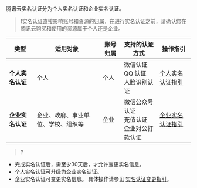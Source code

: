 腾讯云实名认证分为个人实名认证和企业实名认证。

>!实名认证直接影响账号和资源的归属，在进行实名认证之前，请确认您在腾讯云购买和使用的资源属于个人还是企业。



| 类型 | 适用对象 | 账号归属 |支持的认证方式 |操作指引 |
|---------|---------|---------|---------|---------|
| **个人实名认证** | 个人 | 个人|微信认证<br>QQ 认证<br>人脸识别认证|[个人实名认证指引](https://cloud.tencent.com/document/product/378/10495) |
| **企业实名认证** | 企业、政府、事业单位、学校、组织等 | 企业 |微信公众号认证<br>充值认证<br>企业对公打款认证 |[企业实名认证指引](https://cloud.tencent.com/document/product/378/10496)|


>?
- 完成实名认证后，需至少30天后，才允许变更实名信息。
- 个人实名认证可升级为企业实名认证。
- 企业实名认证可变更实名信息。
具体操作请参见 [实名认证变更指引](https://cloud.tencent.com/document/product/378/34075)。
